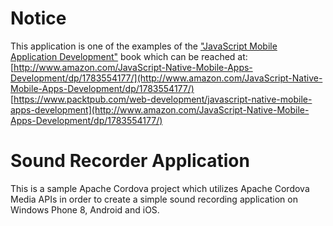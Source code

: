 Notice
====================
This application is one of the examples of the ["JavaScript Mobile Application Development"](https://www.packtpub.com/web-development/javascript-native-mobile-apps-development) book which can be reached at: <br> 
[http://www.amazon.com/JavaScript-Native-Mobile-Apps-Development/dp/1783554177/](http://www.amazon.com/JavaScript-Native-Mobile-Apps-Development/dp/1783554177/) <br>
[https://www.packtpub.com/web-development/javascript-native-mobile-apps-development](http://www.amazon.com/JavaScript-Native-Mobile-Apps-Development/dp/1783554177/) 

Sound Recorder Application
===
This is a sample Apache Cordova project which utilizes Apache Cordova Media APIs in order to create a simple sound recording application on Windows Phone 8, Android and iOS. 